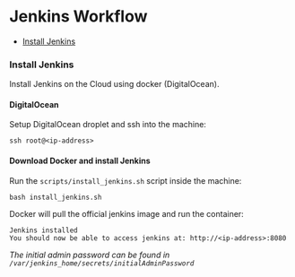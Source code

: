 # Jenkins Workflow

* [Install Jenkins](#install-jenkins)

### Install Jenkins
Install Jenkins on the Cloud using docker (DigitalOcean).

#### DigitalOcean
Setup DigitalOcean droplet and ssh into the machine: 
```shell
ssh root@<ip-address>
```

#### Download Docker and install Jenkins 
Run the `scripts/install_jenkins.sh` script inside the machine:
```shell
bash install_jenkins.sh
```
Docker will pull the official jenkins image and run the container:
```text
Jenkins installed
You should now be able to access jenkins at: http://<ip-address>:8080
```
_The initial admin password can be found in `/var/jenkins_home/secrets/initialAdminPassword`_


